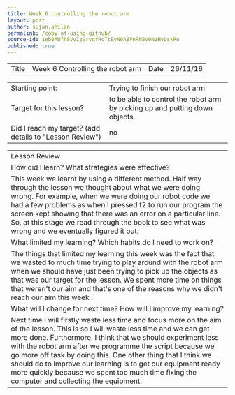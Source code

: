 ```yaml
---
title: Week 6 controlling the robot arm
layout: post
author: sujan.ahilan
permalink: /copy-of-using-github/
source-id: 1eb0AWfh8VvIz9rvqfRcTtEvN0A8VnRN5v0NzHvDskRo
published: true
---
```

<table>
  <tr>
    <td>Title</td>
    <td> Week 6 Controlling the robot arm</td>
    <td>Date</td>
    <td>26/11/16</td>
  </tr>
</table>


<table>
  <tr>
    <td>Starting point:</td>
    <td>Trying to finish our robot arm</td>
  </tr>
  <tr>
    <td>Target for this lesson?</td>
    <td>to be able to control the robot arm by picking up and putting down objects.</td>
  </tr>
  <tr>
    <td>Did I reach my target? 
(add details to "Lesson Review")</td>
    <td> no</td>
  </tr>
</table>


<table>
  <tr>
    <td>Lesson Review</td>
  </tr>
  <tr>
    <td>How did I learn? What strategies were effective? </td>
  </tr>
  <tr>
    <td>This week we learnt by using a different method. Half way through the lesson we thought about what we were doing wrong. For example, when we were doing our robot code we had a few problems as when I pressed f2 to run our program the screen kept showing that there was an error on a particular line. So, at this stage we read through the book to see what was wrong and we eventually figured it out.</td>
  </tr>
  <tr>
    <td>What limited my learning? Which habits do I need to work on? </td>
  </tr>
  <tr>
    <td>The things that limited my learning this week was the fact that we wasted to much time trying to play around with the robot arm when we should have just been trying to pick up the objects as that was our target for the lesson. We spent more time on things that weren't our aim and that's one of the reasons why we didn't reach our aim this week .</td>
  </tr>
  <tr>
    <td>What will I change for next time? How will I improve my learning?</td>
  </tr>
  <tr>
    <td>Next time I will firstly waste less time and focus more on the aim of the lesson. This is so I will waste less time and we can get more done. Furthermore, I think that we should experiment less with the robot arm after we programme the script because we go more off task by doing this. One other thing that I think we should do to improve our learning is to get our equipment  ready more quickly because we spent too much time fixing the computer and collecting the equipment.</td>
  </tr>
</table>



